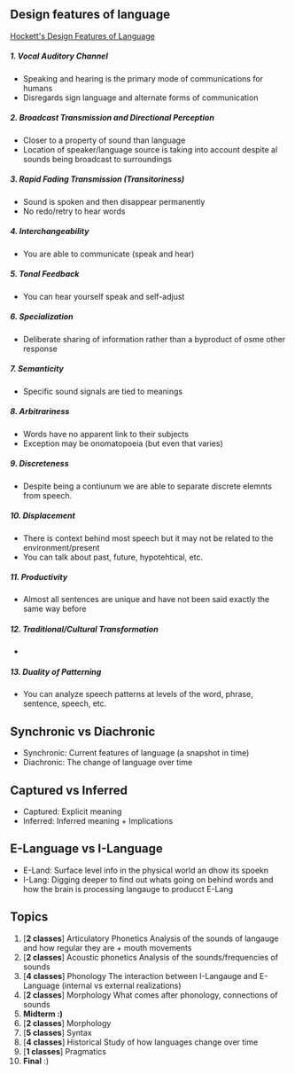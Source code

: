 ## Design features of language
[Hockett's Design Features of Language](https://en.wikipedia.org/wiki/Hockett%27s_design_features)
##### 1. Vocal Auditory Channel
 - Speaking and hearing is the primary mode of communications for humans
 - Disregards sign language and alternate forms of communication
##### 2. Broadcast Transmission and Directional Perception
- Closer to a property of sound than language
- Location of speaker/language source is taking into account despite al sounds being broadcast to surroundings
##### 3. Rapid Fading Transmission (Transitoriness)
 - Sound is spoken and then disappear permanently
 - No redo/retry to hear words
##### 4. Interchangeability
 - You are able to communicate (speak and hear)
##### 5. Tonal Feedback
 - You can hear yourself speak and self-adjust
##### 6.  Specialization
 - Deliberate sharing of information rather than a byproduct of osme other response
##### 7. Semanticity
 - Specific sound signals are tied to meanings
##### 8. Arbitrariness
 - Words have no apparent link to their subjects
 - Exception may be onomatopoeia (but even that varies)
##### 9. Discreteness
- Despite being a contiunum we are able to separate discrete elemnts from speech. 
##### 10. Displacement
- There is context behind most speech but it may not be related to the environment/present
- You can talk about past, future, hypotehtical, etc. 
##### 11. Productivity
- Almost all sentences are unique and have not been said exactly the same way before
##### 12. Traditional/Cultural Transformation
 - 
##### 13. Duality of Patterning
 - You can analyze speech patterns at levels of the word, phrase, sentence, speech, etc. 


## Synchronic vs Diachronic
 - Synchronic: Current features of language (a snapshot in time)
 - Diachronic: The change of language over time
## Captured vs Inferred
 - Captured: Explicit meaning
 - Inferred: Inferred meaning + Implications
## E-Language vs I-Language
 - E-Land: Surface level info in the physical world an dhow its spoekn
 - I-Lang: Digging deeper to find out whats going on behind words and how the brain is processing langauge to producct E-Lang


## Topics
1. \[**2 classes**] Articulatory Phonetics
	Analysis of the sounds of langauge and how regular they are + mouth movements
2. \[**2 classes**] Acoustic phonetics
	Analysis of the sounds/frequencies of sounds
3. \[**4 classes**] Phonology
	The interaction between I-Langauge and E-Language (internal vs external realizations)
4. \[**2 classes**] Morphology
	What comes after phonology, connections of sounds
5. **Midterm :)**
6. \[**2 classes**] Morphology
7. \[**5 classes**] Syntax
8. \[**4 classes**] Historical
	Study of how languages change over time
9. \[**1 classes**] Pragmatics
10. **Final** :)